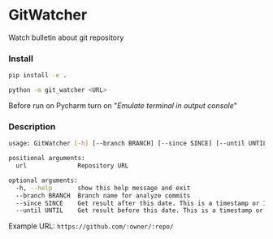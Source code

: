 # GitWatcher
Watch bulletin about git repository

### Install
```bash
pip install -e .

python -m git_watcher <URL>  
```

Before run on Pycharm turn on "*Emulate terminal in output console*"  

### Description
```bash
usage: GitWatcher [-h] [--branch BRANCH] [--since SINCE] [--until UNTIL] url

positional arguments:
  url              Repository URL

optional arguments:
  -h, --help       show this help message and exit
  --branch BRANCH  Branch name for analyze commits
  --since SINCE    Get result after this date. This is a timestamp or ISO format
  --until UNTIL    Get result before this date. This is a timestamp or ISO format

```

Example URL: `https://github.com/:owner/:repo/`
